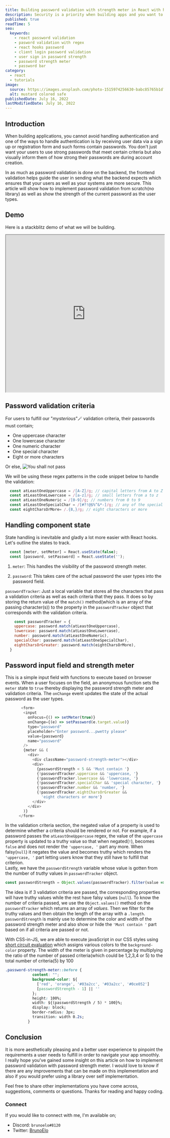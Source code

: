 ```yaml
---
title: Building password validation with strength meter in React with hooks
description: Security is a priority when building apps and you want to let users know how strong their passwords are during sign up while giving good user experience.
published: true
readTime: 5
seo:
  keywords:
    - react password validation
    - pasword validation with regex
    - react hooks password
    - client login password validation
    - user sign in password strength
    - password strength meter
    - password bar
category:
  - react
  - tutorials
image:
  source: https://images.unsplash.com/photo-1515974256630-babc85765b1d?ixlib=rb-1.2.1&ixid=MnwxMjA3fDB8MHxwaG90by1wYWdlfHx8fGVufDB8fHx8&auto=format&fit=crop&w=870&q=80
  alt: mustard colored safe
publishedDate: July 16, 2022
lastModifiedDate: July 16, 2022
---
```


## Introduction
When building applications, you cannot avoid handling authentication and one of the ways to handle authentication is by receiving user data via a sign up or registration form and such forms contain passwords. You don't just want your users to use strong passwords that meet certain criteria but also visually inform them of how strong their passwords are during account creation.

In as much as password validation is done on the backend, the frontend validation helps guide the user in sending what the backend expects which ensures that your users as well as your systems are more secure. This article will show how to implement password validation from scratch(no library) as well as show the strength of the current password as the user types.

## Demo
Here is a stackblitz demo of what we will be building.
<iframe src="https://stackblitz.com/edit/react-ts-oa8gu4?embed=1&file=App.js" style="width:100%; height:500px;"></iframe>

## Password validation criteria
For users to fulfill our "*mysterious*"🪄 validation criteria, their passwords must contain;
- One uppercase character
- One lowercase character
- One numeric character
- One special character
- Eight or more characters

Or else,
![You shall not pass](https://media.giphy.com/media/njYrp176NQsHS/giphy-downsized-large.gif)

We will be using these regex patterns in the code snippet below to handle the validation:
```js
  const atLeastOneUppercase = /[A-Z]/g; // capital letters from A to Z
  const atLeastOneLowercase = /[a-z]/g; // small letters from a to z
  const atLeastOneNumeric = /[0-9]/g; // numbers from 0 to 9
  const atLeastOneSpecialChar = /[#?!@$%^&*-]/g; // any of the special characters within the square brackets
  const eightCharsOrMore= /.{8,}/g; // eight characters or more
``` 

## Handling component state
State handling is inevitable and gladly a lot more easier with React hooks. Let's outline the states to track.
```js
  const [meter, setMeter] = React.useState(false);
  const [password, setPassword] = React.useState('');
``` 
1. `meter`: This handles the visibility of the password strength meter.

2. `password`: This takes care of the actual password the user types into the password field.

`passwordTracker`: Just a local variable that stores all the characters that pass a validation criteria as well as each criteria that they pass. It does so by storing the return value of the `match()` method(which is an array of the passing character(s)) to the property in the `passwordTracker` object  that corresponds with the validation criteria.
```js
    const passwordTracker = {
    uppercase: password.match(atLeastOneUppercase),
    lowercase: password.match(atLeastOneLowercase),
    number: password.match(atLeastOneNumeric),
    specialChar: password.match(atLeastOneSpecialChar),
    eightCharsOrGreater: password.match(eightCharsOrMore),
  }
```

## Password input field and strength meter
This is a simple input field with functions to execute based on browser events. When a user focuses on the field, an anonymous function sets the `meter` state to `true` thereby displaying the password strength meter and validation criteria. The `onChange` event updates the state of the actual password as the user types.

```js
       <form>
        <input
          onFocus={() => setMeter(true)}
          onChange={(e) => setPassword(e.target.value)}
          type="password"
          placeholder="Enter password...pwetty please"
          value={password}
          name="password"
        />
        {meter && (
          <div>
            <div className="password-strength-meter"></div>
            <div>
              {passwordStrength < 5 && 'Must contain '}
              {!passwordTracker.uppercase && 'uppercase, '}
              {!passwordTracker.lowercase && 'lowercase, '}
              {!passwordTracker.specialChar && 'special character, '}
              {!passwordTracker.number && 'number, '}
              {!passwordTracker.eightCharsOrGreater &&
                'eight characters or more'}
            </div>
          </div>
        )}
      </form>
``` 
In the validation criteria section, the negated value of a property is used to determine whether a criteria should be rendered or not. For example, if a password passes the `atLeastOneUppercase` regex, the value of the `uppercase` property is updated to a truthy value so that when negated(`!`), becomes `false` and does not render the `'uppercase, '` part any more. When falsy(`null`) it negates the value and becomes truthy which renders the `'uppercase, '` part letting users know that they still have to fulfill that criterion.  
Lastly, we have the `passwordStrength` variable whose value is gotten from the number of *truthy* values in `passwordTracker` object.
```js
const passwordStrength = Object.values(passwordTracker).filter(value => value).length;
```
The idea is if 3 validation criteria are passed, the corresponding properties will have truthy values while the rest have falsy values (`null`). To know the number of criteria passed, we use the `Object.values()` method on the `passwordTracker` which returns an array of *values*. Then we filter for the truthy values and then obtain the length of the array with a `.length`.  
`passwordStrength` is mainly use to determine the color and width of the password strength meter and also show or hide the `'Must contain '` part based on if all criteria are passed or not.

With CSS-in-JS, we are able to execute javaScript in our CSS styles using [short circuit evaluation](https://en.wikipedia.org/wiki/Short-circuit_evaluation) which assigns various colors to the `background-color` property. The width of the meter is given in percentage by multiplying the ratio of the number of passed criteria(which could be 1,2,3,4 or 5) to the total number of criteria(5) by 100
```css
.password-strength-meter::before {
            content: "";
            background-color: ${
              ['red', 'orange', '#03a2cc', '#03a2cc', '#0ce052']
              [passwordStrength - 1] || ''
            };
            height: 100%;
            width: ${(passwordStrength / 5) * 100}%;
            display: block;
            border-radius: 3px;
            transition: width 0.2s;
          }
``` 

## Conclusion
It is more aesthetically pleasing and a better user experience to pinpoint the requirements a user needs to fulfill in order to navigate your app smoothly.  
I really hope you've gained some insight on this article on how to implement password validation with password strength meter. I would love to know if there are any improvements that can be made on this implementation and also if you would prefer using a library over self implementation.  

Feel free to share other implementations you have come across, suggestions, comments or questions.
Thanks for reading and happy coding.
### Connect
If you would like to connect with me, I'm available on;
- Discord: `brunoelo#8120`
- Twitter: [BrunoElo](https://twitter.com/brunoelo)